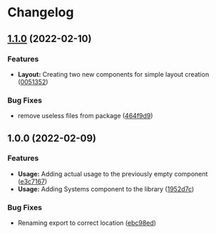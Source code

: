 # Changelog

## [1.1.0](https://github.com/Chrissdroid/ASA/compare/v1.0.0...v1.1.0) (2022-02-10)


### Features

* **Layout:** Creating two new components for simple layout creation ([0051352](https://github.com/Chrissdroid/ASA/commit/00513521cc5a99a74520c74286dc111f4c6b7a25))


### Bug Fixes

* remove useless files from package ([464f9d9](https://github.com/Chrissdroid/ASA/commit/464f9d9d73183966c71f77b156125ee8ce86d9e5))

## 1.0.0 (2022-02-09)


### Features

* **Usage:** Adding actual usage to the previously empty component ([e3c7167](https://github.com/Chrissdroid/ASA/commit/e3c71674195030b7cc2cb7fe2198af82c9f3720c))
* **Usage:** Adding Systems component to the library ([1952d7c](https://github.com/Chrissdroid/ASA/commit/1952d7c7e8b6b4bfc65f4132fb5ee458048e3292))


### Bug Fixes

* Renaming export to correct location ([ebc98ed](https://github.com/Chrissdroid/ASA/commit/ebc98eddac108fee23ca9f74a55323f535e92b9d))

